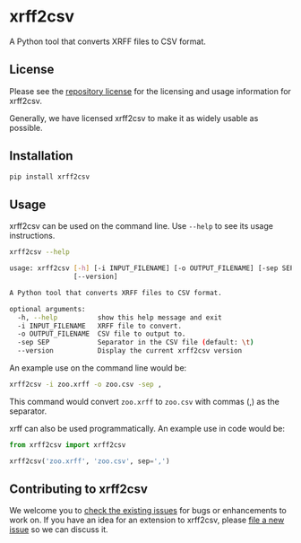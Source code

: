 # xrff2csv

A Python tool that converts XRFF files to CSV format.

## License

Please see the [repository license](https://github.com/rhiever/xrff2csv/blob/master/LICENSE) for the licensing and usage information for xrff2csv.

Generally, we have licensed xrff2csv to make it as widely usable as possible.

## Installation

```bash
pip install xrff2csv
```

## Usage

xrff2csv can be used on the command line. Use `--help` to see its usage instructions.

```bash
xrff2csv --help

usage: xrff2csv [-h] [-i INPUT_FILENAME] [-o OUTPUT_FILENAME] [-sep SEP]
                [--version]

A Python tool that converts XRFF files to CSV format.

optional arguments:
  -h, --help          show this help message and exit
  -i INPUT_FILENAME   XRFF file to convert.
  -o OUTPUT_FILENAME  CSV file to output to.
  -sep SEP            Separator in the CSV file (default: \t)
  --version           Display the current xrff2csv version
```

An example use on the command line would be:

```bash
xrff2csv -i zoo.xrff -o zoo.csv -sep ,
```

This command would convert `zoo.xrff` to `zoo.csv` with commas (,) as the separator.

xrff can also be used programmatically. An example use in code would be:

```python
from xrff2csv import xrff2csv

xrff2csv('zoo.xrff', 'zoo.csv', sep=',')
```

## Contributing to xrff2csv

We welcome you to [check the existing issues](https://github.com/rhiever/xrff2csv/issues/) for bugs or enhancements to work on. If you have an idea for an extension to xrff2csv, please [file a new issue](https://github.com/rhiever/xrff2csv/issues/new) so we can discuss it.
